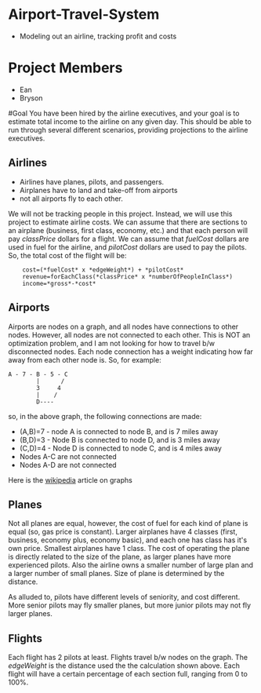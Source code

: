 # Airport-Travel-System
* Modeling out an airline, tracking profit and costs

# Project Members
* Ean
* Bryson

#Goal
You have been hired by the airline executives, and your goal is to estimate total income to the airline on any given day.
This should be able to run through several different scenarios, providing projections to the airline executives.


## Airlines
* Airlines have planes, pilots, and passengers.
* Airplanes have to land and take-off from airports
* not all airports fly to each other.

We will not be tracking people in this project. Instead, we will use this project to estimate airline costs.
We can assume that there are sections to an airplane (business, first class, economy, etc.) and that each person will pay *classPrice* dollars for a  flight. We can assume that *fuelCost* dollars are used in fuel for the airline, and *pilotCost* dollars are used to pay the pilots. So, the total cost of the flight will be:

		cost=(*fuelCost* x *edgeWeight*) + *pilotCost*
		revenue=forEachClass(*classPrice* x *numberOfPeopleInClass*)
		income=*gross*-*cost* 
		
## Airports
Airports are nodes on a graph, and all nodes have connections to other nodes. However, all nodes are not connected to each other. This is NOT an optimization problem, and I am not looking for how to travel b/w disconnected nodes.
Each node connection has a weight indicating how far away from each other node is. So, for example:

	A - 7 - B - 5 - C
            |      /
            3     4
            |    /
            D----
	

so, in the above graph, the following connections are made:
* (A,B)=7 - node A is connected to node B, and is 7 miles away
* (B,D)=3 - Node B is connected to node D, and is 3 miles away 
* (C,D)=4 - Node D is connected to node C, and is 4 miles away
* Nodes A-C are not connected
* Nodes A-D are not connected
	
Here is the [wikipedia](https://en.wikipedia.org/wiki/Graph_theory) article on graphs	


## Planes
Not all planes are equal, however, the cost of fuel for each kind of plane is equal (so, gas price is constant).
Larger airplanes have 4 classes (first, business, economy plus, economy basic), and each one has class has it's own price. Smallest airplanes have 1 class. The cost of operating the plane is directly related to the size of the plane, as larger planes have more experienced pilots. Also the airline owns a smaller number of large plan and a larger number of small planes. Size of plane is determined by the distance.

As alluded to, pilots have different levels of seniority, and cost different. More senior pilots may fly smaller planes, but more junior pilots may not fly larger planes. 

## Flights
Each flight has 2 pilots at least.
Flights travel b/w nodes on the graph. The *edgeWeight* is the distance used the the calculation shown above.
Each flight will have a certain percentage of each section full, ranging from 0 to 100%.